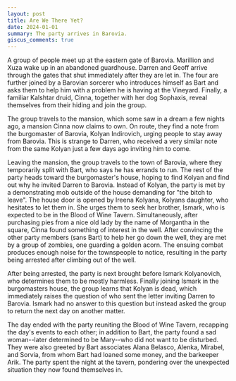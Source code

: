 ```yaml
---
layout: post
title: Are We There Yet?
date: 2024-01-01
summary: The party arrives in Barovia.
giscus_comments: true
---
```


A group of people meet up at the eastern gate of Barovia. Marillion and Xuza wake up in an abandoned guardhouse. Darren and Geoff arrive through the gates that shut immediately after they are let in. The four are further joined by a Barovian sorcerer who introduces himself as Bart and asks them to help him with a problem he is having at the Vineyard. Finally, a familiar Kalshtar druid, Cinna, together with her dog Sophaxis, reveal themselves from their hiding and join the group.

The group travels to the mansion, which some saw in a dream a few nights ago, a mansion Cinna now claims to own. On route, they find a note from the burgomaster of Barovia, Kolyan Indirovich, urging people to stay away from Barovia. This is strange to Darren, who received a very similar note from the same Kolyan just a few days ago inviting him to come.

Leaving the mansion, the group travels to the town of Barovia, where they temporarily split with Bart, who says he has errands to run. The rest of the party heads toward the burgomaster's house, hoping to find Kolyan and find out why he invited Darren to Barovia. Instead of Kolyan, the party is met by a demonstrating mob outside of the house demanding for "the bitch to leave". The house door is opened by Ireena Kolyana, Kolyans daughter, who hesitates to let them in. She urges them to seek her brother, Ismark, who is expected to be in the Blood of Wine Tavern. Simultaneously, after purchasing pies from a nice old lady by the name of Morgantha in the square, Cinna found something of interest in the well. After convincing the other party members (sans Bart) to help her go down the well, they are met by a group of zombies, one guarding a golden acorn. The ensuing combat produces enough noise for the townspeople to notice, resulting in the party being arrested after climbing out of the well.

After being arrested, the party is next brought before Ismark Kol­yanovich, who determines them to be mostly harmless.
Finally joining Ismark in the burgomasters house, the group learns that Kolyan is dead, which immediately raises the question of
who sent the letter inviting Darren to Barovia. Ismark had no answer to this question but instead asked the group to return the next day on another matter.

The day ended with the party reuniting the Blood of Wine Tavern, recapping the day's events to each other; in addition to Bart, the party found a sad woman--later determined to be Mary--who did not want to be disturbed. They were also greeted by Bart associates Alana Belasco, Alenka, Mirabel, and Sorvia, from whom Bart had loaned some money, and the barkeeper Arik. The party spent the night at the tavern, pondering over the unexpected situation they now found themselves in.